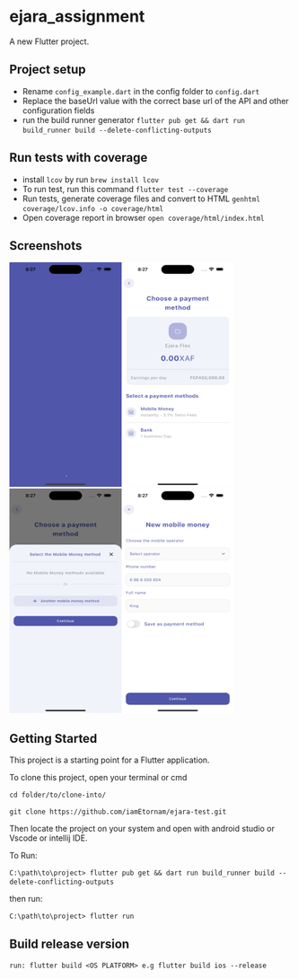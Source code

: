 # ejara_assignment

A new Flutter project.

## Project setup
- Rename ```config_example.dart``` in the config folder to ```config.dart```
- Replace the baseUrl value with the correct base url of the API and other configuration fields
- run the build runner generator ```flutter pub get && dart run build_runner build --delete-conflicting-outputs```

## Run tests with coverage
- install `lcov` by run ```brew install lcov```
- To run test, run this command ```flutter test --coverage```
- Run tests, generate coverage files and convert to HTML ```genhtml coverage/lcov.info -o coverage/html```
- Open coverage report in browser ```open coverage/html/index.html```

## Screenshots 
<tr>
    <td><img align="left" src="https://github.com/iamEtornam/ejara-test/blob/main/screenshots/art_1.png?raw=true" width="200" height="400"/></td>
    <td><img src="https://github.com/iamEtornam/ejara-test/blob/main/screenshots/art_2.png?raw=true" width="200" height="400"/></td> 
</tr>
<tr>
    <td><img align="left" src="https://github.com/iamEtornam/ejara-test/blob/main/screenshots/art_3.png?raw=true" width="200" height="400"/></td>
    <td><img src="https://github.com/iamEtornam/ejara-test/blob/main/screenshots/art_4.png?raw=true" width="200" height="400"/></td> 
</tr>


## Getting Started

This project is a starting point for a Flutter application.

To clone this project,
open your terminal or cmd

```
cd folder/to/clone-into/
```

```
git clone https://github.com/iamEtornam/ejara-test.git
```

Then
locate the project on your system and open with android studio or Vscode or intellij IDE.

To Run:
```
C:\path\to\project> flutter pub get && dart run build_runner build --delete-conflicting-outputs

```
then run:

```
C:\path\to\project> flutter run

```

## Build release version

```
run: flutter build <OS PLATFORM> e.g flutter build ios --release
```